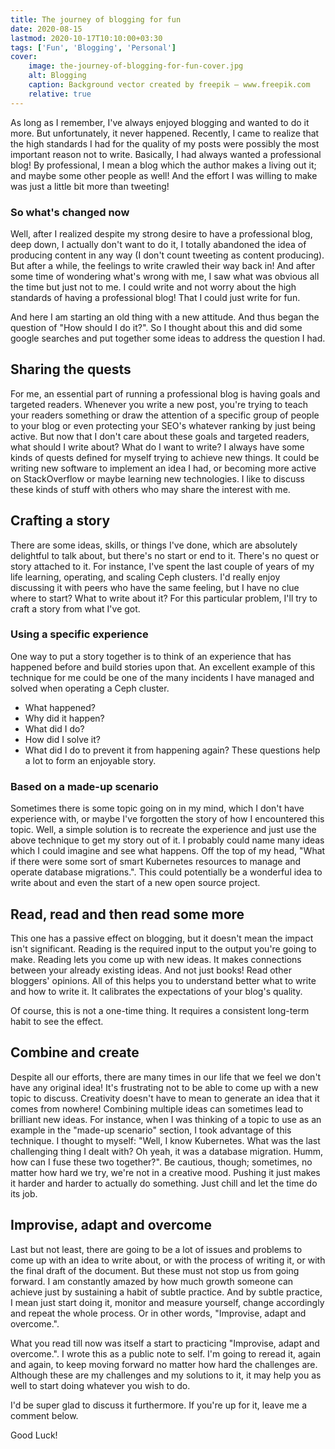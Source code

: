 ```yaml
---
title: The journey of blogging for fun
date: 2020-08-15
lastmod: 2020-10-17T10:10:00+03:30
tags: ['Fun', 'Blogging', 'Personal']
cover:
    image: the-journey-of-blogging-for-fun-cover.jpg
    alt: Blogging
    caption: Background vector created by freepik — www.freepik.com
    relative: true
---
```


As long as I remember, I've always enjoyed blogging and wanted to do it more. But unfortunately, it never happened.
Recently, I came to realize that the high standards I had for the quality of my posts were possibly the most important reason not to write.
Basically, I had always wanted a professional blog! By professional, I mean a blog which the author makes a living out it; and maybe some other people as well! And the effort I was willing to make was just a little bit more than tweeting!

### So what's changed now

Well, after I realized despite my strong desire to have a professional blog, deep down, I actually don't want to do it, I totally abandoned the idea of producing content in any way (I don't count tweeting as content producing).
But after a while, the feelings to write crawled their way back in! And after some time of wondering what's wrong with me, I saw what was obvious all the time but just not to me. I could write and not worry about the high standards of having a professional blog! That I could just write for fun.

And here I am starting an old thing with a new attitude. And thus began the question of "How should I do it?".
So I thought about this and did some google searches and put together some ideas to address the question I had.

## Sharing the quests

For me, an essential part of running a professional blog is having goals and targeted readers. Whenever you write a new post, you're trying to teach your readers something or draw the attention of a specific group of people to your blog or even protecting your SEO's whatever ranking by just being active.
But now that I don't care about these goals and targeted readers, what should I write about? What do I want to write?
I always have some kinds of quests defined for myself trying to achieve new things. It could be writing new software to implement an idea I had, or becoming more active on StackOverflow or maybe learning new technologies.
I like to discuss these kinds of stuff with others who may share the interest with me.

## Crafting a story

There are some ideas, skills, or things I've done, which are absolutely delightful to talk about, but there's no start or end to it. There's no quest or story attached to it.
For instance, I've spent the last couple of years of my life learning, operating, and scaling Ceph clusters. I'd really enjoy discussing it with peers who have the same feeling, but I have no clue where to start? What to write about it?
For this particular problem, I'll try to craft a story from what I've got.

### Using a specific experience

One way to put a story together is to think of an experience that has happened before and build stories upon that.
An excellent example of this technique for me could be one of the many incidents I have managed and solved when operating a Ceph cluster.

* What happened?
* Why did it happen?
* What did I do?
* How did I solve it?
* What did I do to prevent it from happening again?
These questions help a lot to form an enjoyable story.

### Based on a made-up scenario

Sometimes there is some topic going on in my mind, which I don't have experience with, or maybe I've forgotten the story of how I encountered this topic. Well, a simple solution is to recreate the experience and just use the above technique to get my story out of it.
I probably could name many ideas which I could imagine and see what happens. Off the top of my head, "What if there were some sort of smart Kubernetes resources to manage and operate database migrations.". This could potentially be a wonderful idea to write about and even the start of a new open source project.

## Read, read and then read some more

This one has a passive effect on blogging, but it doesn't mean the impact isn't significant. Reading is the required input to the output you're going to make.
Reading lets you come up with new ideas. It makes connections between your already existing ideas.
And not just books! Read other bloggers' opinions. All of this helps you to understand better what to write and how to write it. It calibrates the expectations of your blog's quality.

Of course, this is not a one-time thing. It requires a consistent long-term habit to see the effect.

## Combine and create

Despite all our efforts, there are many times in our life that we feel we don't have any original idea! It's frustrating not to be able to come up with a new topic to discuss.
Creativity doesn't have to mean to generate an idea that it comes from nowhere!
Combining multiple ideas can sometimes lead to brilliant new ideas. For instance, when I was thinking of a topic to use as an example in the "made-up scenario" section, I took advantage of this technique. I thought to myself: "Well, I know Kubernetes. What was the last challenging thing I dealt with? Oh yeah, it was a database migration. Humm, how can I fuse these two together?".
Be cautious, though; sometimes, no matter how hard we try, we're not in a creative mood. Pushing it just makes it harder and harder to actually do something. Just chill and let the time do its job.

## Improvise, adapt and overcome

Last but not least, there are going to be a lot of issues and problems to come up with an idea to write about, or with the process of writing it, or with the final draft of the document. But these must not stop us from going forward. I am constantly amazed by how much growth someone can achieve just by sustaining a habit of subtle practice. And by subtle practice, I mean just start doing it, monitor and measure yourself, change accordingly and repeat the whole process. Or in other words, "Improvise, adapt and overcome.".

What you read till now was itself a start to practicing "Improvise, adapt and overcome.". I wrote this as a public note to self. I'm going to reread it, again and again, to keep moving forward no matter how hard the challenges are.
Although these are my challenges and my solutions to it, it may help you as well to start doing whatever you wish to do.

I'd be super glad to discuss it furthermore. If you're up for it, leave me a comment below.

Good Luck!
